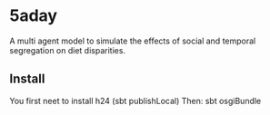 # 5aday

A multi agent model to simulate the effects of social and temporal segregation on diet disparities.

## Install

You first neet to install h24 (sbt publishLocal)
Then:
sbt osgiBundle
